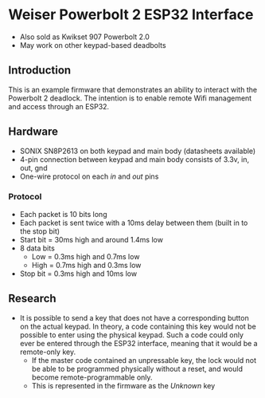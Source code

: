 # Weiser Powerbolt 2 ESP32 Interface #

* Also sold as Kwikset 907 Powerbolt 2.0
* May work on other keypad-based deadbolts

## Introduction ##

This is an example firmware that demonstrates an ability to interact with the Powerbolt 2 deadlock.  The intention is to enable remote Wifi management and access through an ESP32.

## Hardware ##

* SONIX SN8P2613 on both keypad and main body (datasheets available)
* 4-pin connection between keypad and main body consists of 3.3v, in, out, gnd
* One-wire protocol on each *in* and *out* pins

### Protocol ###
* Each packet is 10 bits long
* Each packet is sent twice with a 10ms delay between them (built in to the stop bit)
* Start bit = 30ms high and around 1.4ms low
* 8 data bits
  * Low = 0.3ms high and 0.7ms low
  * High = 0.7ms high and 0.3ms low
* Stop bit = 0.3ms high and 10ms low

## Research ##

* It is possible to send a key that does not have a corresponding button on the actual keypad.  In theory, a code containing this key would not be possible to enter using the physical keypad.  Such a code could only ever be entered through the ESP32 interface, meaning that it would be a remote-only key.
    * If the master code contained an unpressable key, the lock would not be able to be programmed physically without a reset, and would become remote-programmable only.
    * This is represented in the firmware as the *Unknown* key